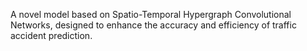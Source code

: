 A novel model based on Spatio-Temporal Hypergraph Convolutional Networks, designed to enhance the accuracy and efficiency of traffic accident prediction.
